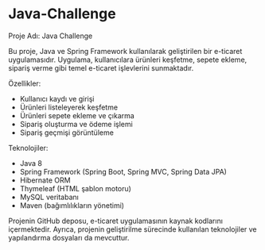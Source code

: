 # Java-Challenge

Proje Adı: Java Challenge

Bu proje, Java ve Spring Framework kullanılarak geliştirilen bir e-ticaret uygulamasıdır. Uygulama, kullanıcılara ürünleri keşfetme, sepete ekleme, sipariş verme gibi temel e-ticaret işlevlerini sunmaktadır.

Özellikler:
- Kullanıcı kaydı ve girişi
- Ürünleri listeleyerek keşfetme
- Ürünleri sepete ekleme ve çıkarma
- Sipariş oluşturma ve ödeme işlemi
- Sipariş geçmişi görüntüleme

Teknolojiler:
- Java 8
- Spring Framework (Spring Boot, Spring MVC, Spring Data JPA)
- Hibernate ORM
- Thymeleaf (HTML şablon motoru)
- MySQL veritabanı
- Maven (bağımlılıkların yönetimi)

Projenin GitHub deposu, e-ticaret uygulamasının kaynak kodlarını içermektedir. Ayrıca, projenin geliştirilme sürecinde kullanılan teknolojiler ve yapılandırma dosyaları da mevcuttur.
